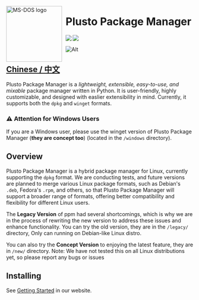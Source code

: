 <img align="left" width="150" height="150" align="left" style="float: left; margin: 0 10px 0 0;" alt="MS-DOS logo" src="https://ppm.stevesuk.eu.org/icon.png"> <h1>Plusto Package Manager</h1>
<img align="left" src="https://img.shields.io/badge/Made%20with-Python-purple?style=for-the-badge&logo=python&logoColor=white"><img src="https://img.shields.io/badge/Required-Linux-purple?style=for-the-badge&logo=linux&logoColor=white">
</br>

![Alt](https://repobeats.axiom.co/api/embed/28cf570b81bed278b472ceb028fbc9ffbb84715f.svg "Repobeats analytics image")
## [Chinese / 中文](readme_chinese.md)

Plusto Package Manager is a *lightweight, extensible, easy-to-use, and mixable* package manager written in Python. It is user-friendly, highly customizable, and designed with easlier extensibility in mind. Currently, it supports both the `dpkg` and `winget` formats.

### ⚠️ Attention for Windows Users
If you are a Windows user, please use the winget version of Plusto Package Manager (**they are concept too**) (located in the `/windows` directory).

## Overview

Plusto Package Manager is a hybrid package manager for Linux, currently supporting the `dpkg` format. We are conducting tests, and future versions are planned to merge various Linux package formats, such as Debian's `.deb`, Fedora's `.rpm`, and others, so that Plusto Package Manager will support a broader range of formats, offering better compatibility and flexibility for different Linux users.

The **Legacy Version** of ppm had several shortcomings, which is why we are in the process of rewriting the new version to address these issues and enhance functionality. You can try the old version, they are in the `/legacy/` directory, Only can running on Debian-like Linux distro.

You can also try the **Concept Version** to enjoying the latest feature, they are in `/new/` directory. Note: We have not tested this on all Linux distributions yet, so please report any bugs or issues

## Installing

See [Getting Started](https://ppm.stevesuk.eu.org/getting-started.html) in our website.
